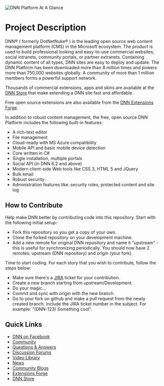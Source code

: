 ![DNN Platform At A Glance](dnnplatform.png)

Project Description
==================
DNN® ( formerly DotNetNuke® ) is the leading open source web content management platform (CMS) in the Microsoft ecosystem. The product is used to build professional looking and easy-to-use commercial websites, social intranets, community portals, or partner extranets. Containing dynamic content of all types, DNN sites are easy to deploy and update. The DNN Platform has been downloaded more than 8 million times and powers more than 750,000 websites globally. A community of more than 1 million members forms a powerful support network. 

Thousands of commercial extensions, apps and skins are available at the [DNN Store](http://store.dnnsoftware.com/) that make extending a DNN site fast and affordable.

Free open source extensions are also available from the [DNN Extensions Forge](http://www.dnnsoftware.com/Community/Download/DNN-Forge).

In addition to robust content management, the free, open source DNN Platform includes the following built-in features:

* A rich-text editor
* File management
* Cloud-ready with MS Azure compatibility
* Mobile API and basic mobile device detection
* Core written in C#
* Single installation, multiple portals
* Social API (in DNN 6.2 and above)
* Modern client-side Web tools like CSS 3, HTML 5 and JQuery
* Bulk email
* Robust security
* Administration features like: security roles, protected content and site log


How to Contribute
-----------------

Help make DNN better by contributing code into this repository. Start with the following initial setup:

* Fork this repository so you get a copy of your own.
* Clone the forked repository on your development machine.
* Add a new remote for original DNN repository and name it "upstream" - this is useful for synchronizing periodically. You should now have 2 remotes: upstream (DNN repository) and origin (your fork).

Time to start coding. For each story that you wish to contribute, follow the steps below:

* Make sure there's a [JIRA](https://dnntracker.atlassian.net) ticket for your contribution.
* Create a new branch starting from upstream/Development.
* Do your magic...
* Commit and sync with origin with the new branch.
* Go to your fork on github and make a pull request from the newly created branch. Include the JIRA ticket number in the subject. For example: "(DNN-123) Something cool".


Quick Links
-----------
* [DNN on Facebook](http://www.facebook.com/dotnetnuke)
* [Community](http://www.dnnsoftware.com/Community)
* [Questions & Answers](http://answers.dnnsoftware.com/)
* [Discussion Forums](http://forums.dnnsoftware.com/)
* [Video Library](http://www.dnnsoftware.com/videos)
* [News](http://www.dnnsoftware.com/About/In-The-News/Press-Releases)
* [Community Blogs](http://www.dnnsoftware.com/community-blog)
* [Extensions Forge](http://www.dnnsoftware.com/Community/Download/DNN-Forge)
* [DNN Store](http://store.dnnsoftware.com/)
